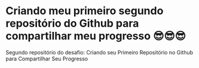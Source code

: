 # Criando meu primeiro segundo repositório do Github para compartilhar meu progresso 😎😎😎
Segundo repositório do desafio: Criando seu Primeiro Repositório no Github para Compartilhar Seu Progresso
